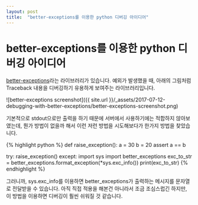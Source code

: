 ```yaml
---
layout: post
title:  "better-exceptions를 이용한 python 디버깅 아이디어"
---
```

# better-exceptions를 이용한 python 디버깅 아이디어

[better-exceptions](https://github.com/Qix-/better-exceptions)라는 라이브러리가 있습니다. 예외가 발생했을 때, 아래의 그림처럼 Traceback 내용을 디버깅하기 유용하게 보여주는 라이브러리입니다.

![better-exceptions screenshot]({{ site.url }}/_assets/2017-07-12-debugging-with-better-exceptions/better-exceptions-screenshot.png)

기본적으로 stdout으로만 출력을 하기 때문에 서버에서 사용하기에는 적합하지 않아보였는데, 뭔가 방법이 없을까 해서 이런 저런 방법을 시도해보다가 한가지 방법을 찾았습니다.

{% highlight python %}
def raise_exception():
    a = 30
    b = 20
    assert a == b

try:
    raise_exception()
except:
    import sys
    import better_exceptions
    exc_to_str = better_exceptions.format_exception(*sys.exc_info())
    print(exc_to_str)
{% endhighlight %}

그러니까, sys.exc_info를 이용하면 better_exceptions가 출력하는 메시지를 문자열로 전달받을 수 있습니다. 아직 직접 적용을 해본건 아니라서 조금 조심스럽긴 하지만, 이 방법을 이용하면 디버깅이 훨씬 쉬워질 것 같습니다.
